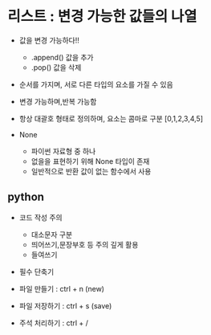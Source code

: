 # 리스트 : 변경 가능한 값들의 나열
  * 값을 변경 가능하다!!
    * .append() 값을 추가
    * .pop() 값을 삭제
  * 순서를 가지며, 서로 다른 타입의 요소를 가질 수 있음
  * 변경 가능하며,반복 가능함
  * 항상 대괄호 형태로 정의하며, 요소는 콤마로 구분 [0,1,2,3,4,5]

    
  * None
    * 파이썬 자료형 중 하나
    * 없을을 표현하기 위해 None 타입이 존재
    * 일반적으로 반환 값이 없는 함수에서 사용
## python
* 코드 작성 주의
  * 대소문자 구분
  * 띄어쓰기,문장부호 등 주의 깊게 활용
  * 들여쓰기

* 필수 단축기
 * 파일 만들기 : ctrl + n (new)
 * 파일 저장하기 : ctrl + s (save)
 * 주석 처리하기 : ctrl + /